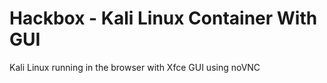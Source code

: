# Hackbox - Kali Linux Container With GUI

Kali Linux running in the browser with Xfce GUI using noVNC
